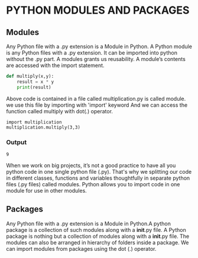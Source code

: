 # PYTHON MODULES AND PACKAGES


## Modules
Any Python file with a .py extension is a Module in Python.
A Python module is any Python files with a .py extension. It can be imported into python without the .py part.
A modules grants us reusability.
A module’s contents are accessed with the import statement.

```python
def multiply(x,y):
    result = x * y
    print(result)
```

Above code is contained in a file  called multiplication.py is called module.
we use this file by importing with 'import' keyword
And we can access the function called multiply with dot(.) operator.
```pyhton
import multiplication
multiplication.multiply(3,3)
```
### Output
```pyhton
9
```

When we work on big projects, it’s not a good practice to have all you python code in one single python file (.py).
That's why we splitting our code in different classes, functions and variables thoughtfully in separate python files (.py files) called modules.
Python allows you to import code in one module for use in other modules.

## Packages
Any Python file with a .py extension is a Module in Python.A python package is a collection of such modules along with a __init__.py file.
A Python package is nothing but a collection of modules along with a __init__.py file. The modules can also be arranged in hierarchy of folders inside a package.
We can import modules from packages using the dot (.) operator.
